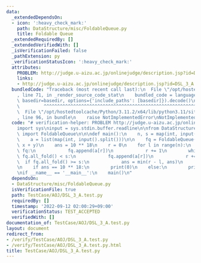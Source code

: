 ```yaml
---
data:
  _extendedDependsOn:
  - icon: ':heavy_check_mark:'
    path: DataStructure/misc/FoldableQueue.py
    title: Foldable Queue
  _extendedRequiredBy: []
  _extendedVerifiedWith: []
  _isVerificationFailed: false
  _pathExtension: py
  _verificationStatusIcon: ':heavy_check_mark:'
  attributes:
    PROBLEM: http://judge.u-aizu.ac.jp/onlinejudge/description.jsp?id=DSL_3_A
    links:
    - http://judge.u-aizu.ac.jp/onlinejudge/description.jsp?id=DSL_3_A
  bundledCode: "Traceback (most recent call last):\n  File \"/opt/hostedtoolcache/Python/3.11.2/x64/lib/python3.11/site-packages/onlinejudge_verify/documentation/build.py\"\
    , line 71, in _render_source_code_stat\n    bundled_code = language.bundle(stat.path,\
    \ basedir=basedir, options={'include_paths': [basedir]}).decode()\n          \
    \         ^^^^^^^^^^^^^^^^^^^^^^^^^^^^^^^^^^^^^^^^^^^^^^^^^^^^^^^^^^^^^^^^^^^^^^^^^^^^^^^^^\n\
    \  File \"/opt/hostedtoolcache/Python/3.11.2/x64/lib/python3.11/site-packages/onlinejudge_verify/languages/python.py\"\
    , line 96, in bundle\n    raise NotImplementedError\nNotImplementedError\n"
  code: "# verification-helper: PROBLEM http://judge.u-aizu.ac.jp/onlinejudge/description.jsp?id=DSL_3_A\n\
    import sys\ninput = sys.stdin.buffer.readline\n\nfrom DataStructure.misc.FoldableQueue\
    \ import FoldableQueue\n\n\ndef main():\n    n, s = map(int, input().split())\n\
    \    a = list(map(int, input().split()))\n\n    fq = FoldableQueue(lambda x, y:\
    \ x + y)\n    ans = 10 ** 18\n    r = 0\n    for l in range(n):\n        if not\
    \ fq:\n            fq.append(a[r])\n            r += 1\n        while r < n and\
    \ fq.all_fold() < s:\n            fq.append(a[r])\n            r += 1\n      \
    \  if fq.all_fold() >= s:\n            ans = min(r - l, ans)\n        fq.popleft()\n\
    \n    if ans == 10 ** 18:\n        print(0)\n    else:\n        print(ans)\n\n\
    \nif __name__ == '__main__':\n    main()\n"
  dependsOn:
  - DataStructure/misc/FoldableQueue.py
  isVerificationFile: true
  path: TestCase/AOJ/DSL_3_A.test.py
  requiredBy: []
  timestamp: '2022-09-12 02:00:29+09:00'
  verificationStatus: TEST_ACCEPTED
  verifiedWith: []
documentation_of: TestCase/AOJ/DSL_3_A.test.py
layout: document
redirect_from:
- /verify/TestCase/AOJ/DSL_3_A.test.py
- /verify/TestCase/AOJ/DSL_3_A.test.py.html
title: TestCase/AOJ/DSL_3_A.test.py
---
```

